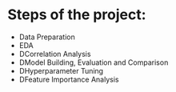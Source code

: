 # Steps of the project: <br>
- Data Preparation<br>
- EDA<br>
- DCorrelation Analysis<br>
- DModel Building, Evaluation and Comparison<br>
- DHyperparameter Tuning<br>
- DFeature Importance Analysis<br>

